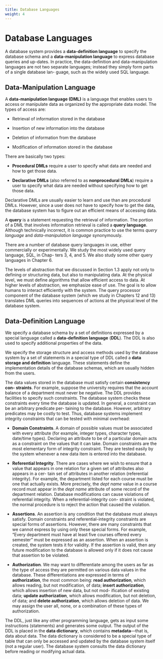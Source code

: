 ```yaml
---
title: Database Languages
weight: 4
---
```


# Database Languages

A database system provides a **data-definition language** to specify the database schema and a **data-manipulation language** to express database queries and up-dates. In practice, the data-definition and data-manipulation languages are not two separate languages; instead they simply form parts of a single database lan- guage, such as the widely used SQL language.

## Data-Manipulation Language

A **data-manipulation language (DML)** is a language that enables users to access or manipulate data as organized by the appropriate data model. The types of access are:

- Retrieval of information stored in the database

- Insertion of new information into the database

- Deletion of information from the database

- Modification of information stored in the database

There are basically two types:

- **Procedural DMLs** require a user to specify what data are needed and how to get those data.

- **Declarative DMLs** (also referred to as **nonprocedural DMLs**) require a user to specify what data are needed without specifying how to get those data.

Declarative DMLs are usually easier to learn and use than are procedural DMLs. However, since a user does not have to specify how to get the data, the database system has to figure out an efficient means of accessing data.

A **query** is a statement requesting the retrieval of information. The portion of a DML that involves information retrieval is called a **query language**. Although technically incorrect, it is common practice to use the terms _query language_ and _data-manipulation language_ synonymously.

There are a number of database query languages in use, either commercially or experimentally. We study the most widely used query language, SQL, in Chap- ters 3, 4, and 5. We also study some other query languages in Chapter 6.

The levels of abstraction that we discussed in Section 1.3 apply not only to defining or structuring data, but also to manipulating data. At the physical level, we must define algorithms that allow efficient access to data. At higher levels of abstraction, we emphasize ease of use. The goal is to allow humans to interact efficiently with the system. The query processor component of the database system (which we study in Chapters 12 and 13) translates DML queries into sequences of actions at the physical level of the database system.

## Data-Definition Language

We specify a database schema by a set of definitions expressed by a special language called a **data-definition language** (**DDL**). The DDL is also used to specify additional properties of the data.  

We specify the storage structure and access methods used by the database system by a set of statements in a special type of DDL called a **data storage and definition** language. These statements define the implementation details of the database schemas, which are usually hidden from the users.

The data values stored in the database must satisfy certain **consistency con- straints**. For example, suppose the university requires that the account balance of a department must never be negative. The DDL provides facilities to specify such constraints. The database system checks these constraints every time the database is updated. In general, a constraint can be an arbitrary predicate per- taining to the database. However, arbitrary predicates may be costly to test. Thus, database systems implement integrity constraints that can be tested with minimal overhead:

- **Domain Constraints**. A domain of possible values must be associated with every attribute (for example, integer types, character types, date/time types). Declaring an attribute to be of a particular domain acts as a constraint on the values that it can take. Domain constraints are the most elementary form of integrity constraint. They are tested easily by the system whenever a new data item is entered into the database.

- **Referential Integrity**. There are cases where we wish to ensure that a value that appears in one relation for a given set of attributes also appears in a cer- tain set of attributes in another relation (referential integrity). For example, the department listed for each course must be one that actually exists. More precisely, the _dept name_ value in a course record must appear in the _dept name_ attribute of some record of the department relation. Database modifications can cause violations of referential integrity. When a referential-integrity con- straint is violated, the normal procedure is to reject the action that caused the violation.

- **Assertions**. An assertion is any condition that the database must always satisfy. Domain constraints and referential-integrity constraints are special forms of assertions. However, there are many constraints that we cannot express by using only these special forms. For example, “Every department must have at least five courses offered every semester” must be expressed as an assertion. When an assertion is created, the system tests it for validity. If the assertion is valid, then any future modification to the database is allowed only if it does not cause that assertion to be violated.

- **Authorization**. We may want to differentiate among the users as far as the type of access they are permitted on various data values in the database. These differentiations are expressed in terms of **authorization**, the most common being: **read authorization**, which allows reading, but not modification, of data; **insert authorization**, which allows insertion of new data, but not mod- ification of existing data; **update authorization**, which allows modification, but not deletion, of data; and **delete authorization**, which allows deletion of data. We may assign the user all, none, or a combination of these types of authorization.  

The DDL, just like any other programming language, gets as input some instructions (statements) and generates some output. The output of the DDL is placed in the **data dictionary**, which contains **metadata**—that is, data about data. The data dictionary is considered to be a special type of table that can only be accessed and updated by the database system itself (not a regular user). The database system consults the data dictionary before reading or modifying actual data.
